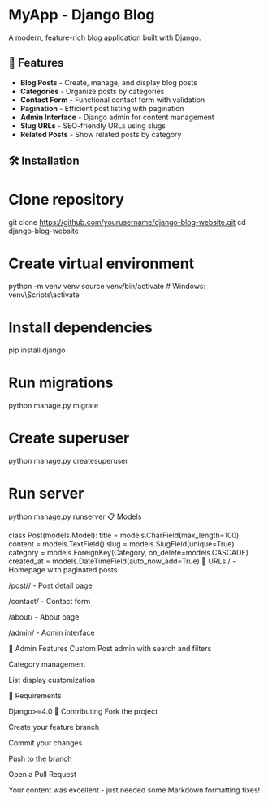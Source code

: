 # MyApp - Django Blog

A modern, feature-rich blog application built with Django.

## 🚀 Features

- **Blog Posts** - Create, manage, and display blog posts
- **Categories** - Organize posts by categories  
- **Contact Form** - Functional contact form with validation
- **Pagination** - Efficient post listing with pagination
- **Admin Interface** - Django admin for content management
- **Slug URLs** - SEO-friendly URLs using slugs
- **Related Posts** - Show related posts by category


## 🛠️ Installation

# Clone repository
git clone https://github.com/yourusername/django-blog-website.git
cd django-blog-website

# Create virtual environment
python -m venv venv
source venv/bin/activate  # Windows: venv\Scripts\activate

# Install dependencies
pip install django

# Run migrations
python manage.py migrate

# Create superuser
python manage.py createsuperuser

# Run server
python manage.py runserver
📋 Models

class Post(models.Model):
    title = models.CharField(max_length=100)
    content = models.TextField()
    slug = models.SlugField(unique=True)
    category = models.ForeignKey(Category, on_delete=models.CASCADE)
    created_at = models.DateTimeField(auto_now_add=True)
🎯 URLs
/ - Homepage with paginated posts

/post/<slug>/ - Post detail page

/contact/ - Contact form

/about/ - About page

/admin/ - Admin interface

🔧 Admin Features
Custom Post admin with search and filters

Category management

List display customization

📝 Requirements

Django>=4.0
🤝 Contributing
Fork the project

Create your feature branch

Commit your changes

Push to the branch

Open a Pull Request



Your content was excellent - just needed some Markdown formatting fixes!
